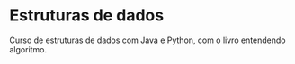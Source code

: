 # Estruturas de dados
Curso de estruturas de dados com Java e Python, com o livro entendendo algoritmo. 
